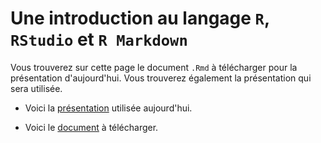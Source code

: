 # Une introduction au langage `R`, `RStudio` et `R Markdown`

Vous trouverez sur cette page le document `.Rmd` à télécharger pour la présentation d'aujourd'hui. Vous trouverez également la présentation qui sera utilisée.

- Voici la [présentation](https://cdn.rawgit.com/desautm/R_RStudio_RMarkdown/1fb193b2/slides_presentation_r.html) utilisée aujourd'hui.

- Voici le [document](presentation_r.Rmd) à télécharger.